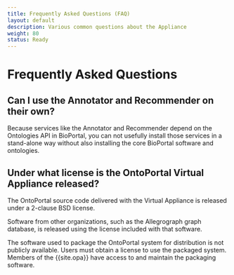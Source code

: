 ```yaml
---
title: Frequently Asked Questions (FAQ)
layout: default
description: Various common questions about the Appliance
weight: 80
status: Ready
---
```


# Frequently Asked Questions

## Can I use the Annotator and Recommender on their own?

Because services like the Annotator and Recommender 
depend on the Ontologies API in BioPortal, 
you can not usefully install those services in a stand-alone way 
without also installing the core BioPortal software and ontologies.

## Under what license is the OntoPortal Virtual Appliance released?

The OntoPortal source code delivered with the Virtual Appliance is released 
under a 2-clause BSD license. 

Software from other organizations, such as the Allegrograph graph database, 
is released using the license included with that software. 

The software used to package the OntoPortal system for distribution 
is not publicly available. 
Users must obtain a license to use the packaged system.
Members of the {{site.opa}} have access to and maintain the packaging software.